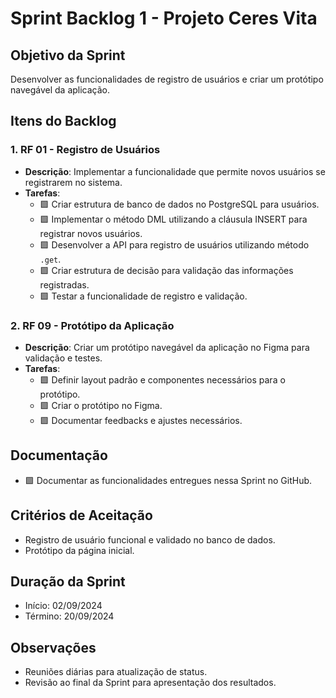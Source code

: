 # Sprint Backlog 1 - Projeto Ceres Vita

## Objetivo da Sprint
Desenvolver as funcionalidades de registro de usuários e criar um protótipo navegável da aplicação.

## Itens do Backlog

### 1. RF 01 - Registro de Usuários
- **Descrição**: Implementar a funcionalidade que permite novos usuários se registrarem no sistema.
- **Tarefas**:
  - 🟩 Criar estrutura de banco de dados no PostgreSQL para usuários.
  - 🟩 Implementar o método DML utilizando a cláusula INSERT para registrar novos usuários.
  - 🟩 Desenvolver a API para registro de usuários utilizando método `.get`.
  - 🟩 Criar estrutura de decisão para validação das informações registradas.
  - 🟩 Testar a funcionalidade de registro e validação.

### 2. RF 09 - Protótipo da Aplicação
- **Descrição**: Criar um protótipo navegável da aplicação no Figma para validação e testes.
- **Tarefas**:
  - 🟩 Definir layout padrão e componentes necessários para o protótipo.
  - 🟩 Criar o protótipo no Figma.
  - 🟩 Documentar feedbacks e ajustes necessários.

## Documentação
- 🟩 Documentar as funcionalidades entregues nessa Sprint no GitHub.

## Critérios de Aceitação
- Registro de usuário funcional e validado no banco de dados.
- Protótipo da página inicial.

## Duração da Sprint
- Início: 02/09/2024
- Término: 20/09/2024

## Observações
- Reuniões diárias para atualização de status.
- Revisão ao final da Sprint para apresentação dos resultados.
